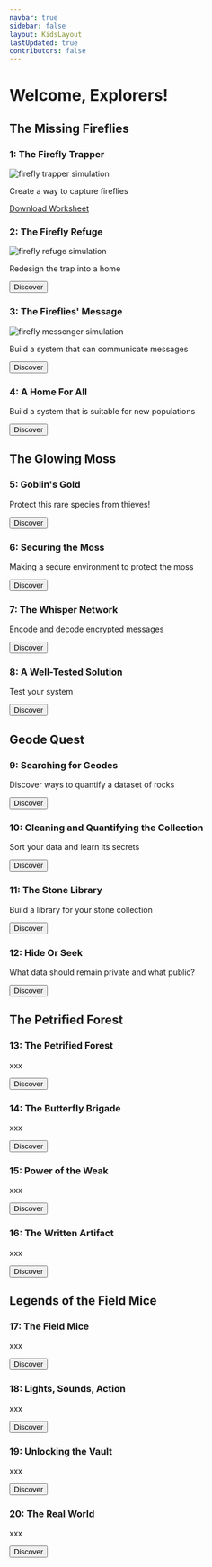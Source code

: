 ```yaml
---
navbar: true
sidebar: false
layout: KidsLayout
lastUpdated: true
contributors: false
---
```


# Welcome, Explorers!

<h2>The Missing Fireflies</h2>
      <div class="grid">
      <article>
        <div class="text">
          <h3>1: The Firefly Trapper</h3>
          <img class="homeImage" alt="firefly trapper simulation" :src="$withBase('./assets/ch1.png')"/>
          <p>Create a way to capture fireflies</p>
          <a class="button" href="./assets/ch1-worksheet.pdf">Download Worksheet</a>
        </div>
      </article>
      <article>
        <div class="text">
         <h3>2: The Firefly Refuge</h3>
         <img class="homeImage" alt="firefly refuge simulation" :src="$withBase('./assets/ch2.png')"/>
          <p>Redesign the trap into a home</p>
          <button>Discover</button>
        </div>
      </article>
      <article>
        <div class="text">
          <h3>3: The Fireflies' Message</h3>
          <img class="homeImage"  alt="firefly messenger simulation" :src="$withBase('./assets/ch3.png')"/>
          <p>Build a system that can communicate messages</p>
          <button>Discover</button>
        </div>
      </article>
      <article>
        <div class="text">
          <h3>4: A Home For All</h3>
          <p>Build a system that is suitable for new populations</p>
          <button>Discover</button>
        </div>
      </article>
      </div>
      <h2>The Glowing Moss</h2>
      <div class="grid">
      <article>
        <div class="text">
          <h3>5: Goblin's Gold</h3>
          <p>Protect this rare species from thieves!</p>
          <button>Discover</button>
        </div>
      </article>
      <article>
        <div class="text">
          <h3>6: Securing the Moss</h3>
          <p>Making a secure environment to protect the moss</p>
          <button>Discover</button>
        </div>
      </article>
      <article>
        <div class="text">
          <h3>7: The Whisper Network</h3>
          <p>Encode and decode encrypted messages</p>
          <button>Discover</button>
        </div>
      </article>
      <article>
        <div class="text">
          <h3>8: A Well-Tested Solution</h3>
          <p>Test your system</p>
          <button>Discover</button>
        </div>
      </article>
    </div>
    <h2>Geode Quest</h2>
    <div class="grid">
      <article>
        <div class="text">
          <h3>9: Searching for Geodes</h3>
          <p>Discover ways to quantify a dataset of rocks</p>
          <button>Discover</button>
        </div>
      </article>
      <article>
        <div class="text">
          <h3>10: Cleaning and Quantifying the Collection</h3>
          <p>Sort your data and learn its secrets</p>
          <button>Discover</button>
        </div>
      </article>
      <article>
        <div class="text">
          <h3>11: The Stone Library</h3>
          <p>Build a library for your stone collection</p>
          <button>Discover</button>
        </div>
      </article>
      <article>
        <div class="text">
          <h3>12: Hide Or Seek</h3>
          <p>What data should remain private and what public?</p>
          <button>Discover</button>
        </div>
      </article>
    </div>
    <h2>The Petrified Forest</h2>
    <div class="grid">
      <article>
        <div class="text">
          <h3>13: The Petrified Forest</h3>
          <p>xxx</p>
          <button>Discover</button>
        </div>
      </article>
      <article>
        <div class="text">
          <h3>14: The Butterfly Brigade</h3>
          <p>xxx</p>
          <button>Discover</button>
        </div>
      </article>
      <article>
        <div class="text">
          <h3>15: Power of the Weak</h3>
          <p>xxx</p>
          <button>Discover</button>
        </div>
      </article>
      <article>
        <div class="text">
          <h3>16: The Written Artifact</h3>
          <p>xxx</p>
          <button>Discover</button>
        </div>
      </article>
    </div>
  <h2>Legends of the Field Mice</h2>
    <div class="grid">
      <article>
        <div class="text">
          <h3>17: The Field Mice</h3>
          <p>xxx</p>
          <button>Discover</button>
        </div>
      </article>
      <article>
        <div class="text">
          <h3>18: Lights, Sounds, Action</h3>
          <p>xxx</p>
          <button>Discover</button>
        </div>
      </article>
      <article>
        <div class="text">
          <h3>19: Unlocking the Vault</h3>
          <p>xxx</p>
          <button>Discover</button>
        </div>
      </article>
      <article>
        <div class="text">
          <h3>20: The Real World</h3>
          <p>xxx</p>
          <button>Discover</button>
        </div>
      </article>
    </div>
